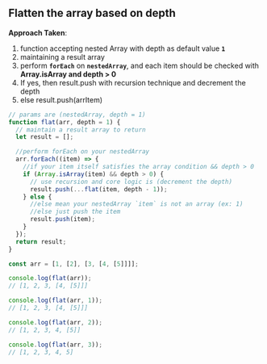 ## Flatten the array based on depth

**Approach Taken**:

1. function accepting nested Array with depth as default value **`1`**
2. maintaining a result array 
3. perform **`forEach`** on **`nestedArray`**, and each item should be checked with **Array.isArray and depth > 0**
4. If yes, then result.push with recursion technique and decrement the depth
5. else result.push(arrItem)


```js
// params are (nestedArray, depth = 1)
function flat(arr, depth = 1) {
  // maintain a result array to return
  let result = [];

  //perform forEach on your nestedArray
  arr.forEach((item) => {
    //if your item itself satisfies the array condition && depth > 0
    if (Array.isArray(item) && depth > 0) {
      // use recursion and core logic is (decrement the depth)
      result.push(...flat(item, depth - 1));
    } else {
      //else mean your nestedArray `item` is not an array (ex: 1)
      //else just push the item
      result.push(item);
    }
  });
  return result;
}

const arr = [1, [2], [3, [4, [5]]]];

console.log(flat(arr));
// [1, 2, 3, [4, [5]]]

console.log(flat(arr, 1));
// [1, 2, 3, [4, [5]]]

console.log(flat(arr, 2));
// [1, 2, 3, 4, [5]]

console.log(flat(arr, 3));
// [1, 2, 3, 4, 5]
```

